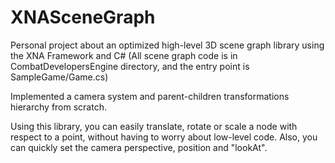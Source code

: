 # XNASceneGraph

Personal project about an optimized high-level 3D scene graph library using the XNA Framework and C# (All scene graph code is in CombatDevelopersEngine directory, and the entry point is SampleGame/Game.cs)
 
Implemented a camera system and parent-children transformations hierarchy from scratch.
 
Using this library, you can easily translate, rotate or scale a node with respect to a point, without having to worry about low-level code. Also, you can quickly set the camera perspective, position and "lookAt".

